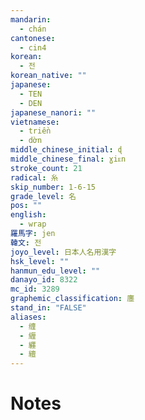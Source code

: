 ```yaml
---
mandarin:
  - chán
cantonese:
  - cin4
korean:
  - 전
korean_native: ""
japanese:
  - TEN
  - DEN
japanese_nanori: ""
vietnamese:
  - triền
  - dờn
middle_chinese_initial: ɖ
middle_chinese_final: ɣiᴇn
stroke_count: 21
radical: 糸
skip_number: 1-6-15
grade_level: 名
pos: ""
english:
  - wrap
羅馬字: jen
韓文: 전
joyo_level: 日本人名用漢字
hsk_level: ""
hanmun_edu_level: ""
danayo_id: 8322
mc_id: 3289
graphemic_classification: 廛
stand_in: "FALSE"
aliases:
  - 缠
  - 緾
  - 纒
  - 繵
---
```


# Notes
